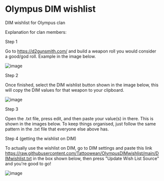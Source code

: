 # Olympus DIM wishlist

DIM wishlist for Olympus clan

Explanation for clan members: 

Step 1 

Go to https://d2gunsmith.com/ and build a weapon roll you would consider a good/god roll. Example in the image below.

![image](https://user-images.githubusercontent.com/49022127/147834088-ecf5731c-d5ef-4a10-a0d8-b6581886e8b3.png)

Step 2

Once finished, select the DIM wishlist button shown in the image below, this will copy the DIM values for that weapon to your clipboard.

![image](https://user-images.githubusercontent.com/49022127/147825892-f0f80bb7-8bdb-4039-8d89-beb5a6d8cdd0.png)

Step 3

Open the .txt file, press edit, and then paste your value(s) in there. This is shown in the images below. To keep things organised, just follow the same pattern in the .txt file that everyone else above has. 

Step 4 (getting the wishlist on DIM)

To actually use the wishlist on DIM, go to DIM settings and paste this link https://raw.githubusercontent.com/Tattoowean/OlympusDIMwishlist/main/DIMwishlist.txt in the box shown below, then press "Update Wish List Source" and you're good to go!

![image](https://user-images.githubusercontent.com/49022127/147834236-e8291593-6b00-4e3d-bfb7-cf828e177ba8.png)

